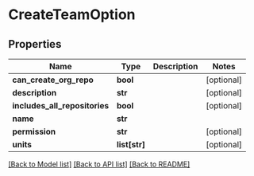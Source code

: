 # CreateTeamOption

## Properties
Name | Type | Description | Notes
------------ | ------------- | ------------- | -------------
**can_create_org_repo** | **bool** |  | [optional]
**description** | **str** |  | [optional]
**includes_all_repositories** | **bool** |  | [optional]
**name** | **str** |  |
**permission** | **str** |  | [optional]
**units** | **list[str]** |  | [optional]

[[Back to Model list]](../README.md#documentation-for-models) [[Back to API list]](../README.md#documentation-for-api-endpoints) [[Back to README]](../README.md)


